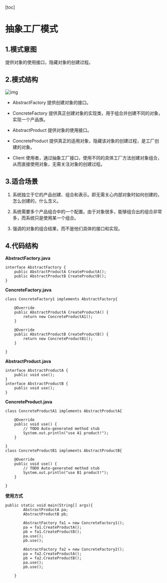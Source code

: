 [toc]



# 抽象工厂模式

## 1.模式意图

提供对象的使用接口，隐藏对象的创建过程。

## 2.模式结构

![img](https://homan-blog.oss-cn-beijing.aliyuncs.com/study-demo/project-design/20210420210639.jpeg)

- AbstractFactory 提供创建对象的接口。

- ConcreteFactory 提供真正创建对象的实现类，用于组合并创建不同的对象，实现一个产品族。

- AbstractProduct 提供对象的使用接口。

- ConcreteProduct 提供真正的适用对象，隐藏该对象的创建过程，是工厂创建的对象。

- Client 使用者，通过抽象工厂接口，使用不同的具体工厂方法创建对象组合，从而直接使用对象，无需关注对象的创建过程。

## 3.适合场景

1. 系统独立于它的产品创建、组合和表示。即无需关心内部对象时如何创建的，怎么创建的，什么含义。

2. 系统需要多个产品组合中的一个配置。由于对象很多，能够组合出的组合非常多，而系统只是使用某一个组合。

3. 强调的对象的组合结果，而不是他们具体的接口和实现。

## 4.代码结构

**AbstractFactory.java**

```
interface AbstractFactory {
    public AbstractProductA CreateProductA();
    public AbstractProductB CreateProductB();
}
```

**ConcreteFactory.java**

```
class ConcreteFactory1 implements AbstractFactory{

    @Override
    public AbstractProductA CreateProductA() {
        return new ConcreteProductA1();
    }

    @Override
    public AbstractProductB CreateProductB() {
        return new ConcreteProductB1();
    }

}
```

**AbstractProduct.java**

```
interface AbstractProductA {
    public void use();
}
interface AbstractProductB {
    public void use();
}
```

**ConcreteProduct.java**

```
class ConcreteProductA1 implements AbstractProductA{

    @Override
    public void use() {
        // TODO Auto-generated method stub
        System.out.println("use A1 product!");
    }

}
class ConcreteProductB1 implements AbstractProductB{

    @Override
    public void use() {
        // TODO Auto-generated method stub
        System.out.println("use B1 product!");
    }

}
```

**使用方式**

```
public static void main(String[] args){
        AbstractProductA pa;
        AbstractProductB pb;
        
        AbstractFactory fa1 = new ConcreteFactory1();
        pa = fa1.CreateProductA();
        pb = fa1.CreateProductB();
        pa.use();
        pb.use();
        
        AbstractFactory fa2 = new ConcreteFactory2();
        pa = fa2.CreateProductA();
        pb = fa2.CreateProductB();
        pa.use();
        pb.use();
        
    }
```









